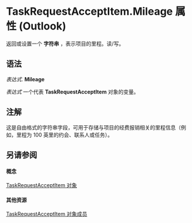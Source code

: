 
# TaskRequestAcceptItem.Mileage 属性 (Outlook)

返回或设置一个 **字符串** ，表示项目的里程。读/写。


## 语法

 _表达式_. **Mileage**

 _表达式_ 一个代表 **TaskRequestAcceptItem** 对象的变量。


## 注解

这是自由格式的字符串字段，可用于存储与项目的经费报销相关的里程信息（例如，里程为 100 英里的约会、联系人或任务）。


## 另请参阅


#### 概念


[TaskRequestAcceptItem 对象](a2905f72-0a67-b07d-7f85-84fe4de17c25.md)
#### 其他资源


[TaskRequestAcceptItem 对象成员](fe91c4cc-f505-11d8-0d0a-84fc4d355651.md)